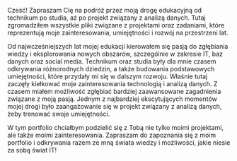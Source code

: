 Cześć!
Zapraszam Cię na podróż przez moją drogę edukacyjną od technikum po studia, aż po projekt związany z analizą danych. Tutaj zgromadziłem wszystkie pliki związane z projektami oraz zadaniami, które reprezentują moje zainteresowania, umiejętności i rozwój na przestrzeni lat.

Od najwcześniejszych lat mojej edukacji kierowałem się pasją do zgłębiania wiedzy i eksplorowania nowych obszarów, szczególnie w zakresie IT, baz danych oraz social media. Technikum oraz studia były dla mnie czasem odkrywania różnorodnych dziedzin, a także budowania podstawowych umiejętności, które przydały mi się w dalszym rozwoju. Właśnie tutaj zaczęły kiełkować moje zainteresowania technologią i analizą danych. Z czasem miałem możliwość zgłębiać bardziej zaawansowane zagadnienia związane z moją pasją. Jednym z najbardziej ekscytujących momentów mojej drogi było zaangażowanie się w projekt związany z analizą danych, żeby trenować swoje umiejętności. 

W tym portfolio chciałbym podzielić się z Tobą nie tylko moimi projektami, ale także moimi zainteresowania. Zapraszam do zapoznania się z moim portfolio i odkrywania razem ze mną świata wiedzy i możliwości, jakie niesie za sobą świat IT!

